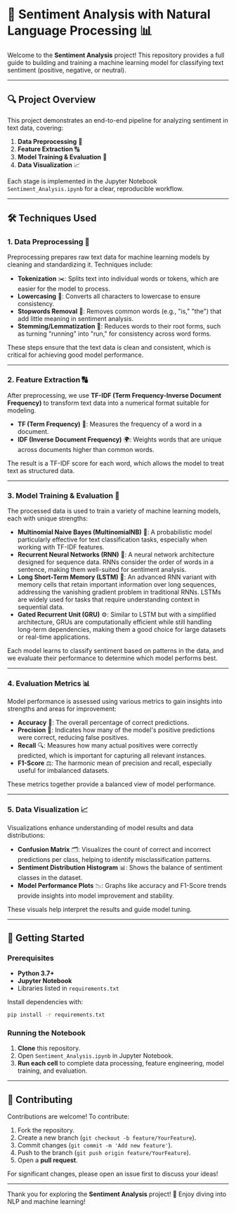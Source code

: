 # 🌟 Sentiment Analysis with Natural Language Processing 📊

Welcome to the **Sentiment Analysis** project! This repository provides a full guide to building and training a machine learning model for classifying text sentiment (positive, negative, or neutral). 

---

## 🔍 Project Overview

This project demonstrates an end-to-end pipeline for analyzing sentiment in text data, covering:

1. **Data Preprocessing** 🧹
2. **Feature Extraction** 🔠
3. **Model Training & Evaluation** 🚀
4. **Data Visualization** 📈

Each stage is implemented in the Jupyter Notebook `Sentiment_Analysis.ipynb` for a clear, reproducible workflow.

---

## 🛠 Techniques Used

### 1. Data Preprocessing 🧹

Preprocessing prepares raw text data for machine learning models by cleaning and standardizing it. Techniques include:

- **Tokenization** ✂️: Splits text into individual words or tokens, which are easier for the model to process.
- **Lowercasing** 🔡: Converts all characters to lowercase to ensure consistency.
- **Stopwords Removal** 🛑: Removes common words (e.g., "is," "the") that add little meaning in sentiment analysis.
- **Stemming/Lemmatization** 🌱: Reduces words to their root forms, such as turning "running" into "run," for consistency across word forms.

These steps ensure that the text data is clean and consistent, which is critical for achieving good model performance.

---

### 2. Feature Extraction 🔠

After preprocessing, we use **TF-IDF (Term Frequency-Inverse Document Frequency)** to transform text data into a numerical format suitable for modeling.

- **TF (Term Frequency)** 📏: Measures the frequency of a word in a document.
- **IDF (Inverse Document Frequency)** 🌍: Weights words that are unique across documents higher than common words.

The result is a TF-IDF score for each word, which allows the model to treat text as structured data.

---

### 3. Model Training & Evaluation 🚀

The processed data is used to train a variety of machine learning models, each with unique strengths:

- **Multinomial Naive Bayes (MultinomialNB)** 🎲: A probabilistic model particularly effective for text classification tasks, especially when working with TF-IDF features.
- **Recurrent Neural Networks (RNN)** 🔄: A neural network architecture designed for sequence data. RNNs consider the order of words in a sentence, making them well-suited for sentiment analysis.
- **Long Short-Term Memory (LSTM)** 🔁: An advanced RNN variant with memory cells that retain important information over long sequences, addressing the vanishing gradient problem in traditional RNNs. LSTMs are widely used for tasks that require understanding context in sequential data.
- **Gated Recurrent Unit (GRU)** ⚙️: Similar to LSTM but with a simplified architecture, GRUs are computationally efficient while still handling long-term dependencies, making them a good choice for large datasets or real-time applications.

Each model learns to classify sentiment based on patterns in the data, and we evaluate their performance to determine which model performs best.

---

### 4. Evaluation Metrics 📊

Model performance is assessed using various metrics to gain insights into strengths and areas for improvement:

- **Accuracy** 🎯: The overall percentage of correct predictions.
- **Precision** 🎨: Indicates how many of the model's positive predictions were correct, reducing false positives.
- **Recall** 🔍: Measures how many actual positives were correctly predicted, which is important for capturing all relevant instances.
- **F1-Score** ⚖️: The harmonic mean of precision and recall, especially useful for imbalanced datasets.

These metrics together provide a balanced view of model performance.

---

### 5. Data Visualization 📈

Visualizations enhance understanding of model results and data distributions:

- **Confusion Matrix** 🗂️: Visualizes the count of correct and incorrect predictions per class, helping to identify misclassification patterns.
- **Sentiment Distribution Histogram** 📊: Shows the balance of sentiment classes in the dataset.
- **Model Performance Plots** 📉: Graphs like accuracy and F1-Score trends provide insights into model improvement and stability.

These visuals help interpret the results and guide model tuning.

---

## 🚀 Getting Started

### Prerequisites

- **Python 3.7+**
- **Jupyter Notebook**
- Libraries listed in `requirements.txt`

Install dependencies with:
```bash
pip install -r requirements.txt
```

### Running the Notebook

1. **Clone** this repository.
2. Open `Sentiment_Analysis.ipynb` in Jupyter Notebook.
3. **Run each cell** to complete data processing, feature engineering, model training, and evaluation.

---

## 🤝 Contributing

Contributions are welcome! To contribute:
1. Fork the repository.
2. Create a new branch (`git checkout -b feature/YourFeature`).
3. Commit changes (`git commit -m 'Add new feature'`).
4. Push to the branch (`git push origin feature/YourFeature`).
5. Open a **pull request**.

For significant changes, please open an issue first to discuss your ideas!

---

Thank you for exploring the **Sentiment Analysis** project! 🎉 Enjoy diving into NLP and machine learning!
